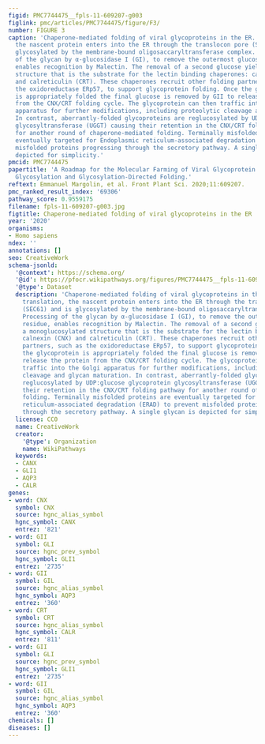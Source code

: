 ```yaml
---
figid: PMC7744475__fpls-11-609207-g003
figlink: pmc/articles/PMC7744475/figure/F3/
number: FIGURE 3
caption: 'Chaperone-mediated folding of viral glycoproteins in the ER. Following translation,
  the nascent protein enters into the ER through the translocon pore (SEC61) and is
  glycosylated by the membrane-bound oligosaccaryltransferase complex. Processing
  of the glycan by α-glucosidase I (GI), to remove the outermost glucose residue,
  enables recognition by Malectin. The removal of a second glucose yields a monoglucosylated
  structure that is the substrate for the lectin binding chaperones: calnexin (CNX)
  and calreticulin (CRT). These chaperones recruit other folding partners, such as
  the oxidoreductase ERp57, to support glycoprotein folding. Once the glycoprotein
  is appropriately folded the final glucose is removed by GII to release the protein
  from the CNX/CRT folding cycle. The glycoprotein can then traffic into the Golgi
  apparatus for further modifications, including proteolytic cleavage and glycan maturation.
  In contrast, aberrantly-folded glycoproteins are reglucosylated by UDP:glucose glycoprotein
  glycosyltransferase (UGGT) causing their retention in the CNX/CRT folding pathway
  for another round of chaperone-mediated folding. Terminally misfolded proteins are
  eventually targeted for Endoplasmic reticulum-associated degradation (ERAD) to prevent
  misfolded proteins progressing through the secretory pathway. A single glycan is
  depicted for simplicity.'
pmcid: PMC7744475
papertitle: 'A Roadmap for the Molecular Farming of Viral Glycoprotein Vaccines: Engineering
  Glycosylation and Glycosylation-Directed Folding.'
reftext: Emmanuel Margolin, et al. Front Plant Sci. 2020;11:609207.
pmc_ranked_result_index: '69306'
pathway_score: 0.9559175
filename: fpls-11-609207-g003.jpg
figtitle: Chaperone-mediated folding of viral glycoproteins in the ER
year: '2020'
organisms:
- Homo sapiens
ndex: ''
annotations: []
seo: CreativeWork
schema-jsonld:
  '@context': https://schema.org/
  '@id': https://pfocr.wikipathways.org/figures/PMC7744475__fpls-11-609207-g003.html
  '@type': Dataset
  description: 'Chaperone-mediated folding of viral glycoproteins in the ER. Following
    translation, the nascent protein enters into the ER through the translocon pore
    (SEC61) and is glycosylated by the membrane-bound oligosaccaryltransferase complex.
    Processing of the glycan by α-glucosidase I (GI), to remove the outermost glucose
    residue, enables recognition by Malectin. The removal of a second glucose yields
    a monoglucosylated structure that is the substrate for the lectin binding chaperones:
    calnexin (CNX) and calreticulin (CRT). These chaperones recruit other folding
    partners, such as the oxidoreductase ERp57, to support glycoprotein folding. Once
    the glycoprotein is appropriately folded the final glucose is removed by GII to
    release the protein from the CNX/CRT folding cycle. The glycoprotein can then
    traffic into the Golgi apparatus for further modifications, including proteolytic
    cleavage and glycan maturation. In contrast, aberrantly-folded glycoproteins are
    reglucosylated by UDP:glucose glycoprotein glycosyltransferase (UGGT) causing
    their retention in the CNX/CRT folding pathway for another round of chaperone-mediated
    folding. Terminally misfolded proteins are eventually targeted for Endoplasmic
    reticulum-associated degradation (ERAD) to prevent misfolded proteins progressing
    through the secretory pathway. A single glycan is depicted for simplicity.'
  license: CC0
  name: CreativeWork
  creator:
    '@type': Organization
    name: WikiPathways
  keywords:
  - CANX
  - GLI1
  - AQP3
  - CALR
genes:
- word: CNX
  symbol: CNX
  source: hgnc_alias_symbol
  hgnc_symbol: CANX
  entrez: '821'
- word: GII
  symbol: GLI
  source: hgnc_prev_symbol
  hgnc_symbol: GLI1
  entrez: '2735'
- word: GII
  symbol: GIL
  source: hgnc_alias_symbol
  hgnc_symbol: AQP3
  entrez: '360'
- word: CRT
  symbol: CRT
  source: hgnc_alias_symbol
  hgnc_symbol: CALR
  entrez: '811'
- word: GII
  symbol: GLI
  source: hgnc_prev_symbol
  hgnc_symbol: GLI1
  entrez: '2735'
- word: GII
  symbol: GIL
  source: hgnc_alias_symbol
  hgnc_symbol: AQP3
  entrez: '360'
chemicals: []
diseases: []
---
```

